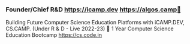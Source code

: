 ### Founder/Chief R&D https://icamp.dev https://algos.camp👋
Building Future Computer Science Education Platforms with iCAMP.DEV, CS.CAMP. (Under R & D - Live 2022-23)  👋
1 Year Computer Science Education Bootcamp https://cs.code.in

<!--
**ip11/ip11** is a ✨ _special_ ✨ repository because its `README.md` (this file) appears on your GitHub profile.

Here are some ideas to get you started:

- 🔭 I’m currently working on ...
- 🌱 I’m currently learning ...
- 👯 I’m looking to collaborate on ...
- 🤔 I’m looking for help with ...
- 💬 Ask me about ...
- 📫 How to reach me: ...
- 😄 Pronouns: ...
- ⚡ Fun fact: ...
-->
